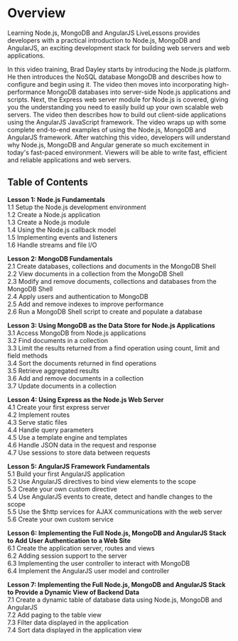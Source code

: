 <h1>Overview</h1>
<p>
Learning Node.js, MongoDB and AngularJS LiveLessons provides developers with a practical introduction to Node.js, MongoDB and AngularJS, an exciting development stack for building web servers and web applications. 
</p>
<p>
In this video training, Brad Dayley starts by introducing the Node.js platform. He then introduces the NoSQL database MongoDB and describes how to configure and begin using it. The video then moves into incorporating high-performance MongoDB databases into server-side Node.js applications and scripts. Next, the Express web server module for Node.js is covered, giving you the understanding you need to easily build up your own scalable web servers. The video then describes how to build out client-side applications using the AngularJS JavaScript framework. The video wraps up with some complete end-to-end examples of using the Node.js, MongoDB and AngularJS framework. After watching this video, developers will understand why Node.js, MongoDB and Angular generate so much excitement in today's fast-paced environment. Viewers will be able to write fast, efficient and reliable applications and web servers. 
</p>

<h2>Table of Contents</h2>
<p>
<strong>Lesson 1: Node.js Fundamentals</strong><br/>
1.1 Setup the Node.js development environment<br/>
1.2 Create a Node.js application<br/>
1.3 Create a Node.js module<br/>
1.4 Using the Node.js callback model<br/>
1.5 Implementing events and listeners<br/>
1.6 Handle streams and file I/O<br/>
<p>
</p>
<strong>Lesson 2: MongoDB Fundamentals</strong><br/>
2.1 Create databases, collections and documents in the MongoDB Shell<br/>
2.2 View documents in a collection from the MongoDB Shell<br/>
2.3 Modify and remove documents, collections and databases from the MongoDB Shell<br/>
2.4 Apply users and authentication to MongoDB<br/>
2.5 Add and remove indexes to improve performance<br/>
2.6 Run a MongoDB Shell script to create and populate a database<br/>
<p>
</p>
<strong>Lesson 3: Using MongoDB as the Data Store for Node.js Applications</strong><br/>
3.1 Access MongoDB from Node.js applications<br/>
3.2 Find documents in a collection<br/>
3.3 Limit the results returned from a find operation using count, limit and field methods<br/>
3.4 Sort the documents returned in find operations<br/>
3.5 Retrieve aggregated results<br/>
3.6 Add and remove documents in a collection<br/>
3.7 Update documents in a collection<br/>
<p>
</p>
<strong>Lesson 4: Using Express as the Node.js Web Server</strong><br/>
4.1 Create your first express server<br/>
4.2 Implement routes<br/>
4.3 Serve static files<br/>
4.4 Handle query parameters<br/>
4.5 Use a template engine and templates<br/>
4.6 Handle JSON data in the request and response<br/>
4.7 Use sessions to store data between requests<br/>
<p>
</p>
<strong>Lesson 5: AngularJS Framework Fundamentals</strong><br/>
5.1 Build your first AngularJS application<br/>
5.2 Use AngularJS directives to bind view elements to the scope<br/>
5.3 Create your own custom directive<br/>
5.4 Use AngularJS events to create, detect and handle changes to the scope<br/>
5.5 Use the $http services for AJAX communications with the web server<br/>
5.6 Create your own custom service<br/>
<p>
</p>
<strong>Lesson 6: Implementing the Full Node.js, MongoDB and AngularJS Stack to Add User Authentication to a Web Site</strong><br/>
6.1 Create the application server, routes and views<br/>
6.2 Adding session support to the server<br/>
6.3 Implementing the user controller to interact with MongoDB<br/>
6.4 Implement the AngularJS user model and controller<br/>
<p>
</p>
<strong>Lesson 7: Implementing the Full Node.js, MongoDB and AngularJS Stack to Provide a Dynamic View of Backend Data</strong><br/>
7.1 Create a dynamic table of database data using Node.js, MongoDB and AngularJS<br/>
7.2 Add paging to the table view<br/>
7.3 Filter data displayed in the application<br/>
7.4 Sort data displayed in the application view<br/>
</p>